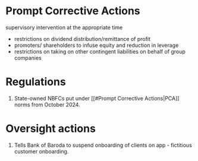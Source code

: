 # Prompt Corrective Actions
supervisory intervention at the appropriate time
- restrictions on dividend distribution/remittance of profit
- promoters/ shareholders to infuse equity and reduction in leverage
- restrictions on taking on other contingent liabilities on behalf of group companies
# Regulations
1. State-owned NBFCs put under [[#Prompt Corrective Actions|PCA]] norms from October 2024.
# Oversight actions
1. Tells Bank of Baroda to suspend onboarding of clients on app - fictitious customer onboarding.